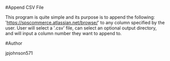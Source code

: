 #Append CSV File

 This program is quite simple and its purpose is to append the following:
	'https://spscommerce.atlassian.net/browse/' to any column specified by the user.
	User will select a '.csv' file, can select an optional output directory, and will 
	input a column number they want to append to.
  
#Author
  
  jpjohnson571
